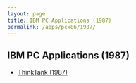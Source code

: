 ```yaml
---
layout: page
title: IBM PC Applications (1987)
permalink: /apps/pcx86/1987/
---
```


IBM PC Applications (1987)
---

* [ThinkTank (1987)](thinktank/)
